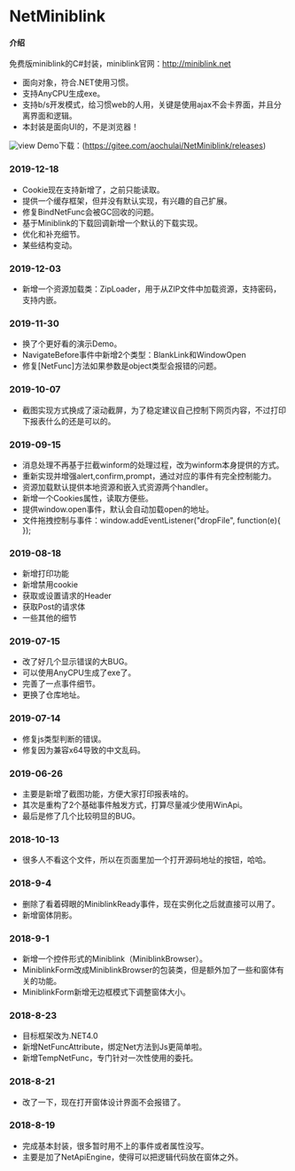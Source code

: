 # NetMiniblink
#### 介绍
免费版miniblink的C#封装，miniblink官网：http://miniblink.net
- 面向对象，符合.NET使用习惯。
- 支持AnyCPU生成exe。
- 支持b/s开发模式，给习惯web的人用，关键是使用ajax不会卡界面，并且分离界面和逻辑。
- 本封装是面向UI的，不是浏览器！

![view](https://images.gitee.com/uploads/images/2020/0304/133534_fcad9dea_307669.png "view")
Demo下载：(https://gitee.com/aochulai/NetMiniblink/releases)

### 2019-12-18
- Cookie现在支持新增了，之前只能读取。
- 提供一个缓存框架，但并没有默认实现，有兴趣的自己扩展。
- 修复BindNetFunc会被GC回收的问题。
- 基于Miniblink的下载回调新增一个默认的下载实现。
- 优化和补充细节。
- 某些结构变动。


### 2019-12-03
- 新增一个资源加载类：ZipLoader，用于从ZIP文件中加载资源，支持密码，支持内嵌。


### 2019-11-30
- 换了个更好看的演示Demo。
- NavigateBefore事件中新增2个类型：BlankLink和WindowOpen
- 修复[NetFunc]方法如果参数是object类型会报错的问题。


### 2019-10-07
- 截图实现方式换成了滚动截屏，为了稳定建议自己控制下网页内容，不过打印下报表什么的还是可以的。


### 2019-09-15
- 消息处理不再基于拦截winform的处理过程，改为winform本身提供的方式。
- 重新实现并增强alert,confirm,prompt，通过对应的事件有完全控制能力。
- 资源加载默认提供本地资源和嵌入式资源两个handler。
- 新增一个Cookies属性，读取方便些。
- 提供window.open事件，默认会自动加载open的地址。
- 文件拖拽控制与事件：window.addEventListener("dropFile", function(e){  });


### 2019-08-18
- 新增打印功能
- 新增禁用cookie
- 获取或设置请求的Header
- 获取Post的请求体
- 一些其他的细节


### 2019-07-15
- 改了好几个显示错误的大BUG。
- 可以使用AnyCPU生成了exe了。
- 完善了一点事件细节。
- 更换了仓库地址。


### 2019-07-14
- 修复js类型判断的错误。
- 修复因为兼容x64导致的中文乱码。


### 2019-06-26
- 主要是新增了截图功能，方便大家打印报表啥的。
- 其次是重构了2个基础事件触发方式，打算尽量减少使用WinApi。
- 最后是修了几个比较明显的BUG。


### 2018-10-13
- 很多人不看这个文件，所以在页面里加一个打开源码地址的按钮，哈哈。


### 2018-9-4
- 删除了看着碍眼的MiniblinkReady事件，现在实例化之后就直接可以用了。
- 新增窗体阴影。


### 2018-9-1
- 新增一个控件形式的Miniblink（MiniblinkBrowser）。
- MiniblinkForm改成MiniblinkBrowser的包装类，但是额外加了一些和窗体有关的功能。
- MiniblinkForm新增无边框模式下调整窗体大小。


### 2018-8-23
- 目标框架改为.NET4.0
- 新增NetFuncAttribute，绑定Net方法到Js更简单啦。
- 新增TempNetFunc，专门针对一次性使用的委托。


### 2018-8-21
- 改了一下，现在打开窗体设计界面不会报错了。


### 2018-8-19
- 完成基本封装，很多暂时用不上的事件或者属性没写。
- 主要是加了NetApiEngine，使得可以把逻辑代码放在窗体之外。